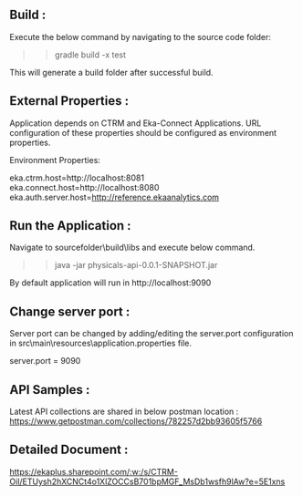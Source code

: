 

## Build :

Execute the below command by navigating to the source code folder:

>> gradle build -x test

This will generate a build folder after successful build.

## External Properties :  
Application depends on CTRM and Eka-Connect Applications. URL configuration of these properties should be configured as environment properties.  

Environment Properties:  

eka.ctrm.host=http://localhost:8081  
eka.connect.host=http://localhost:8080  
eka.auth.server.host=http://reference.ekaanalytics.com  


## Run the Application :

Navigate to sourcefolder\build\libs and execute below command.

>> java -jar physicals-api-0.0.1-SNAPSHOT.jar

By default application will run in http://localhost:9090


## Change server port :

Server port can be changed by adding/editing the server.port configuration in src\main\resources\application.properties file.

server.port = 9090

## API Samples :

Latest API collections are shared in below postman location :
https://www.getpostman.com/collections/782257d2bb93605f5766

## Detailed Document :
https://ekaplus.sharepoint.com/:w:/s/CTRM-Oil/ETUysh2hXCNCt4o1XlZOCCsB701bpMGF_MsDb1wsfh9lAw?e=5E1xns
